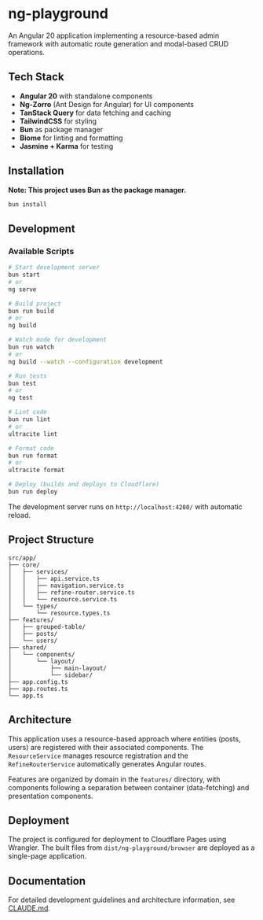 # ng-playground

An Angular 20 application implementing a resource-based admin framework with automatic route generation and modal-based CRUD operations.

## Tech Stack

- **Angular 20** with standalone components
- **Ng-Zorro** (Ant Design for Angular) for UI components
- **TanStack Query** for data fetching and caching  
- **TailwindCSS** for styling
- **Bun** as package manager
- **Biome** for linting and formatting
- **Jasmine + Karma** for testing

## Installation

**Note: This project uses Bun as the package manager.**

```bash
bun install
```

## Development

### Available Scripts

```bash
# Start development server
bun start
# or
ng serve

# Build project  
bun run build
# or
ng build

# Watch mode for development
bun run watch
# or  
ng build --watch --configuration development

# Run tests
bun test
# or
ng test

# Lint code
bun run lint
# or
ultracite lint

# Format code
bun run format
# or
ultracite format

# Deploy (builds and deploys to Cloudflare)
bun run deploy
```

The development server runs on `http://localhost:4200/` with automatic reload.

## Project Structure

```
src/app/
├── core/
│   ├── services/
│   │   ├── api.service.ts
│   │   ├── navigation.service.ts
│   │   ├── refine-router.service.ts
│   │   └── resource.service.ts
│   └── types/
│       └── resource.types.ts
├── features/
│   ├── grouped-table/
│   ├── posts/
│   └── users/
├── shared/
│   └── components/
│       └── layout/
│           ├── main-layout/
│           └── sidebar/
├── app.config.ts
├── app.routes.ts
└── app.ts
```

## Architecture

This application uses a resource-based approach where entities (posts, users) are registered with their associated components. The `ResourceService` manages resource registration and the `RefineRouterService` automatically generates Angular routes.

Features are organized by domain in the `features/` directory, with components following a separation between container (data-fetching) and presentation components.

## Deployment

The project is configured for deployment to Cloudflare Pages using Wrangler. The built files from `dist/ng-playground/browser` are deployed as a single-page application.

## Documentation

For detailed development guidelines and architecture information, see [CLAUDE.md](./CLAUDE.md).
